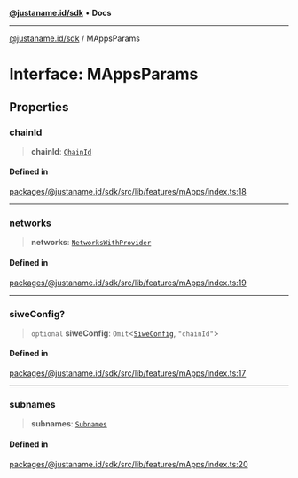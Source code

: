 [**@justaname.id/sdk**](../README.md) • **Docs**

***

[@justaname.id/sdk](../globals.md) / MAppsParams

# Interface: MAppsParams

## Properties

### chainId

> **chainId**: [`ChainId`](../type-aliases/ChainId.md)

#### Defined in

[packages/@justaname.id/sdk/src/lib/features/mApps/index.ts:18](https://github.com/JustaName-id/JustaName-sdk/blob/626b4b68604f3125538c424811e641247a5bd58d/packages/@justaname.id/sdk/src/lib/features/mApps/index.ts#L18)

***

### networks

> **networks**: [`NetworksWithProvider`](../type-aliases/NetworksWithProvider.md)

#### Defined in

[packages/@justaname.id/sdk/src/lib/features/mApps/index.ts:19](https://github.com/JustaName-id/JustaName-sdk/blob/626b4b68604f3125538c424811e641247a5bd58d/packages/@justaname.id/sdk/src/lib/features/mApps/index.ts#L19)

***

### siweConfig?

> `optional` **siweConfig**: `Omit`\<[`SiweConfig`](SiweConfig.md), `"chainId"`\>

#### Defined in

[packages/@justaname.id/sdk/src/lib/features/mApps/index.ts:17](https://github.com/JustaName-id/JustaName-sdk/blob/626b4b68604f3125538c424811e641247a5bd58d/packages/@justaname.id/sdk/src/lib/features/mApps/index.ts#L17)

***

### subnames

> **subnames**: [`Subnames`](../classes/Subnames.md)

#### Defined in

[packages/@justaname.id/sdk/src/lib/features/mApps/index.ts:20](https://github.com/JustaName-id/JustaName-sdk/blob/626b4b68604f3125538c424811e641247a5bd58d/packages/@justaname.id/sdk/src/lib/features/mApps/index.ts#L20)
